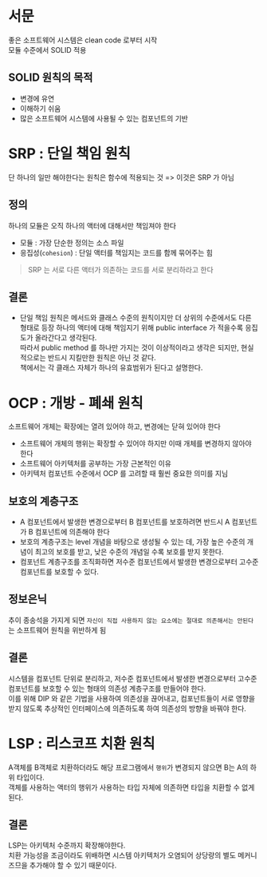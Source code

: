 # 서문
좋은 소프트웨어 시스템은 clean code 로부터 시작  
모듈 수준에서 SOLID 적용

## SOLID 원칙의 목적
- 변경에 유연
- 이해하기 쉬움
- 많은 소프트웨어 시스템에 사용될 수 있는 컴포넌트의 기반

# SRP : 단일 책임 원칙
단 하나의 일만 해야한다는 원칙은 함수에 적용되는 것 => 이것은 SRP 가 아님

## 정의
하나의 모듈은 오직 하나의 액터에 대해서만 책임져야 한다
- 모듈 : 가장 단순한 정의는 소스 파일
- 응집성(`cohesion`) : 단일 액터를 책임지는 코드를 함께 묶어주는 힘

> SRP 는 서로 다른 액터가 의존하는 코드를 서로 분리하라고 한다

## 결론
- 단일 책임 원칙은 메서드와 클래스 수준의 원칙이지만 더 상위의 수준에서도 다른 형태로 등장
하나의 액터에 대해 책임지기 위해 public interface 가 적을수록 응집도가 올라간다고 생각된다.  
따라서 public method 를 하나만 가지는 것이 이상적이라고 생각은 되지만, 현실적으로는 반드시 지킬만한 원칙은 아닌 것 같다.  
책에서는 각 클래스 자체가 하나의 유효범위가 된다고 설명한다.

# OCP : 개방 - 폐쇄 원칙
소프트웨어 개체는 확장에는 열려 있어야 하고, 변경에는 닫혀 있어야 한다  
- 소프트웨어 개체의 행위는 확장할 수 있어야 하지만 이때 개체를 변경하지 않아야 한다
- 소프트웨어 아키텍처를 공부하는 가장 근본적인 이유
- 아키텍처 컴포넌트 수준에서 OCP 를 고려할 때 훨씬 중요한 의미를 지님

## 보호의 계층구조
- A 컴포넌트에서 발생한 변경으로부터 B 컴포넌트를 보호하려면 반드시 A 컴포넌트가 B 컴포넌트에 의존해야 한다
- 보호의 계층구조는 level 개념을 바탕으로 생성될 수 있는 데, 가장 높은 수준의 개념이 최고의 보호를 받고, 낮은 수준의 개념일 수록 보호를 받지 못한다.
- 컴포넌트 계층구조를 조직화하면 저수준 컴포넌트에서 발생한 변경으로부터 고수준 컴포넌트를 보호할 수 있다.

## 정보은닉
추이 종송석을 가지게 되면 `자신이 직접 사용하지 않는 요소에는 절대로 의존해서는 안된다`는 소프트웨어 원칙을 위반하게 됨

## 결론
시스템을 컴포넌트 단위로 분리하고, 저수준 컴포넌트에서 발생한 변경으로부터 고수준 컴포넌트를 보호할 수 있는 형태의 의존성 계층구조를 만들어야 한다.  
이를 위해 DIP 와 같은 기법을 사용하여 의존성을 끊어내고, 컴포넌트들이 서로 영향을 받지 않도록 추상적인 인터페이스에 의존하도록 하여 의존성의 방향을 바꿔야 한다.

# LSP : 리스코프 치환 원칙
A객체를 B객체로 치환하더라도 해당 프로그램에서 `행위`가 변경되지 않으면 B는 A의 하위 타입이다.  
객체를 사용하는 액터의 행위가 사용하는 타입 자체에 의존하면 타입을 치환할 수 없게 된다.

## 결론
LSP는 아키텍처 수준까지 확장해야한다.  
치환 가능성을 조금이라도 위배하면 시스템 아키텍처가 오염되어 상당량의 별도 메커니즈므을 추가해야 할 수 있기 때문이다.